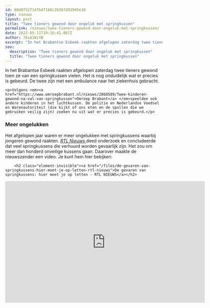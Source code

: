 ```yaml
---
id: 80d8f52714fb4f188c26367d92945e18
type: nieuws
layout: post
title: "Twee tieners gewond door ongeluk met springkussen"
permalink: /nieuws/twee-tieners-gewond-door-ongeluk-met-springkussen/
date: 2022-05-11T19:16:41.067Z
author: 7biA1WiYB
excerpt: "In het Brabantse Esbeek raakten afgelopen zaterdag twee tieners gewond toen ze van een springkussen vielen. Het is nog onduidelijk wat er precies is gebeurd. De twee zijn met een ambulance naar het ziekenhuis gebracht.  "
seo:
  description: "Twee tieners gewond door ongeluk met springkussen"
  title: "Twee tieners gewond door ongeluk met springkussen"
---
```

In het Brabantse Esbeek raakten afgelopen zaterdag twee tieners gewond toen ze van een springkussen vielen. Het is nog onduidelijk wat er precies is gebeurd. De twee zijn met een ambulance naar het ziekenhuis gebracht.  

    <p>Volgens <em><a href="https://www.omroepbrabant.nl/nieuws/2868589/Twee-kinderen-gewond-na-val-van-springkussen">Omroep Brabant</a> </em>speelden ook andere kinderen in het luchtkussen. De politie en Nederlandse Voedsel en Warenautoriteit (die kijkt of ons eten en de spullen die we gebruiken veilig zijn) zoeken nu uit wat er precies is gebeurd.</p>
<h3>Meer ongelukken</h3>
<p>Het afgelopen jaar waren er meer ongelukken met springkussens waarbij jongeren gewond raakten. <a href="https://www.rtlnieuws.nl/nieuws/nederland/artikel/4422021/levensgevaarlijke-springkussens-te-huur-en-te-koop" target="_blank"><em>RTL Nieuws </em></a>deed onderzoek en concludeerde dat veel springkussens die verhuurd worden gevaarlijk zijn. Het zou om meer dan honderd onveilige kussens gaan. Daarover maakte de nieuwszender een video. Je kunt hem hier bekijken:<div class="media media-element-container media-default"><div id="file-535016" class="file file-video file-video-youtube">

        <h2 class="element-invisible"><a href="/files/de-gevaren-van-springkussens-hier-moet-je-op-letten-rtl-nieuws">De gevaren van springkussens: hier moet je op letten - RTL NIEUWS</a></h2>
    
  
  <div class="content">
    <div class="media-youtube-video media-element file-default media-youtube-1">
  <iframe class="media-youtube-player" width="640" height="390" title="De gevaren van springkussens: hier moet je op letten - RTL NIEUWS" src="https://www.youtube.com/embed/DI7TMIr57pM?wmode=opaque&controls=" name="De gevaren van springkussens: hier moet je op letten - RTL NIEUWS" frameborder="0" allowfullscreen="">Video van De gevaren van springkussens: hier moet je op letten - RTL NIEUWS</iframe>
</div>
  </div>

  
</div>
</div>  
